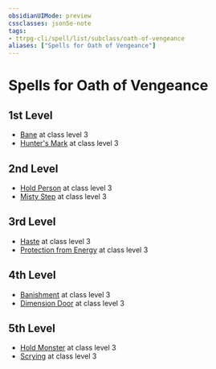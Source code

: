 ```yaml
---
obsidianUIMode: preview
cssclasses: json5e-note
tags:
- ttrpg-cli/spell/list/subclass/oath-of-vengeance
aliases: ["Spells for Oath of Vengeance"]
---
```

# Spells for Oath of Vengeance

## 1st Level

- [Bane](bane-xphb "XPHB") at class level 3
- [Hunter's Mark](hunters-mark-xphb "XPHB") at class level 3

## 2nd Level

- [Hold Person](hold-person-xphb "XPHB") at class level 3
- [Misty Step](misty-step-xphb "XPHB") at class level 3

## 3rd Level

- [Haste](haste-xphb "XPHB") at class level 3
- [Protection from Energy](protection-from-energy-xphb "XPHB") at class level 3

## 4th Level

- [Banishment](banishment-xphb "XPHB") at class level 3
- [Dimension Door](dimension-door-xphb "XPHB") at class level 3

## 5th Level

- [Hold Monster](hold-monster-xphb "XPHB") at class level 3
- [Scrying](scrying-xphb "XPHB") at class level 3